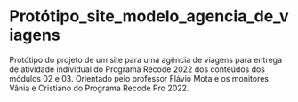 # Protótipo_site_modelo_agencia_de_viagens
Protótipo do projeto de um site para uma agência de viagens para entrega de atividade individual do Programa Recode 2022 dos conteúdos dos módulos 02 e 03.
Orientado pelo professor Flávio Mota e os monitores Vânia e Cristiano do Programa Recode Pro 2022.